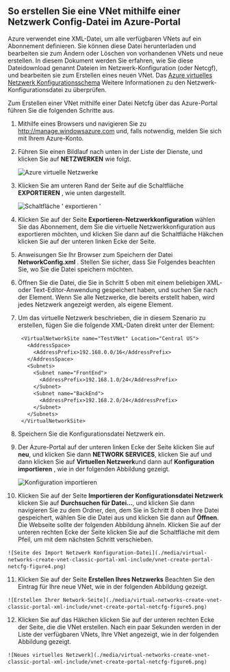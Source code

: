 ## <a name="how-to-create-a-vnet-using-a-network-config-file-in-the-azure-portal"></a>So erstellen Sie eine VNet mithilfe einer Netzwerk Config-Datei im Azure-Portal

Azure verwendet eine XML-Datei, um alle verfügbaren VNets auf ein Abonnement definieren. Sie können diese Datei herunterladen und bearbeiten sie zum Ändern oder Löschen von vorhandenen VNets und neue erstellen. In diesem Dokument werden Sie erfahren, wie Sie diese Dateidownload genannt Dateien im Netzwerk-Konfiguration (oder Netcgf), und bearbeiten sie zum Erstellen eines neuen VNet. Das [Azure virtuelles Netzwerk Konfigurationsschema](https://msdn.microsoft.com/library/azure/jj157100.aspx) Weitere Informationen zu den Netzwerk-Konfigurationsdatei zu überprüfen.

Zum Erstellen einer VNet mithilfe einer Datei Netcfg über das Azure-Portal führen Sie die folgenden Schritte aus.

1. Mithilfe eines Browsers und navigieren Sie zu http://manage.windowsazure.com und, falls notwendig, melden Sie sich mit Ihrem Azure-Konto.
2. Führen Sie einen Bildlauf nach unten in der Liste der Dienste, und klicken Sie auf **NETZWERKEN** wie folgt.

    ![Azure virtuelle Netzwerke](./media/virtual-networks-create-vnet-classic-portal-xml-include/vnet-create-portal-netcfg-figure1.gif)

3. Klicken Sie am unteren Rand der Seite auf die Schaltfläche **EXPORTIEREN** , wie unten dargestellt.

    ![Schaltfläche ' exportieren '](./media/virtual-networks-create-vnet-classic-portal-xml-include/vnet-create-portal-netcfg-figure2.png)

4. Klicken Sie auf der Seite **Exportieren-Netzwerkkonfiguration** wählen Sie das Abonnement, dem Sie die virtuelle Netzwerkkonfiguration aus exportieren möchten, und klicken Sie dann auf die Schaltfläche Häkchen klicken Sie auf der unteren linken Ecke der Seite.
5. Anweisungen Sie Ihr Browser zum Speichern der Datei **NetworkConfig.xml** . Stellen Sie sicher, dass Sie Folgendes beachten Sie, wo Sie die Datei speichern möchten.
6. Öffnen Sie die Datei, die Sie in Schritt 5 oben mit einem beliebigen XML- oder Text-Editor-Anwendung gespeichert haben, und suchen Sie nach der **<VirtualNetworkSites>** Element. Wenn Sie alle Netzwerke, die bereits erstellt haben, wird jedes Netzwerk angezeigt werden, als eigene **<VirtualNetworkSite>** Element.
7. Um das virtuelle Netzwerk beschrieben, die in diesem Szenario zu erstellen, fügen Sie die folgende XML-Daten direkt unter der **<VirtualNetworkSites>** Element:

        <VirtualNetworkSite name="TestVNet" Location="Central US">
          <AddressSpace>
            <AddressPrefix>192.168.0.0/16</AddressPrefix>
          </AddressSpace>
          <Subnets>
            <Subnet name="FrontEnd">
              <AddressPrefix>192.168.1.0/24</AddressPrefix>
            </Subnet>
            <Subnet name="BackEnd">
              <AddressPrefix>192.168.2.0/24</AddressPrefix>
            </Subnet>
          </Subnets>
        </VirtualNetworkSite>

8.  Speichern Sie die Konfigurationsdatei Netzwerk ein.
9.  Der Azure-Portal auf der unteren linken Ecke der Seite klicken Sie auf **neu**, und klicken Sie dann **NETWORK SERVICES**, klicken Sie auf und dann klicken Sie auf **Virtuellen Netzwerk**und dann auf **Konfiguration importieren** , wie in der folgenden Abbildung gezeigt.

    ![Konfiguration importieren](./media/virtual-networks-create-vnet-classic-portal-xml-include/vnet-create-portal-netcfg-figure3.gif)

10.  Klicken Sie auf der Seite **Importieren der Konfigurationsdatei Netzwerk** klicken Sie auf **Durchsuchen für Datei...**, und klicken Sie dann navigieren Sie zu dem Ordner, den, dem Sie in Schritt 8 oben Ihre Datei gespeichert, wählen Sie die Datei aus und klicken Sie dann auf **Öffnen**. Die Webseite sollte der folgenden Abbildung ähneln. Klicken Sie auf der unteren rechten Ecke der Seite klicken Sie auf die Schaltfläche mit dem Pfeil, um mit dem nächsten Schritt verschieben.

    ![Seite des Import Netzwerk Konfiguration-Datei](./media/virtual-networks-create-vnet-classic-portal-xml-include/vnet-create-portal-netcfg-figure4.png)

11.   Klicken Sie auf der Seite **Erstellen Ihres Netzwerks** Beachten Sie den Eintrag für Ihre neue VNet, wie in der folgenden Abbildung gezeigt.

    ![Erstellen Ihrer Network-Seite](./media/virtual-networks-create-vnet-classic-portal-xml-include/vnet-create-portal-netcfg-figure5.png)

12.   Klicken Sie auf das Häkchen klicken Sie auf der unteren rechten Ecke der Seite, die die VNet erstellen. Nach ein paar Sekunden werden in der Liste der verfügbaren VNets, Ihre VNet angezeigt, wie in der folgenden Abbildung gezeigt.

    ![Neues virtuelles Netzwerk](./media/virtual-networks-create-vnet-classic-portal-xml-include/vnet-create-portal-netcfg-figure6.png)